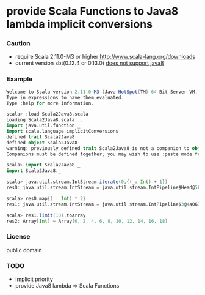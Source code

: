 # provide Scala Functions to Java8 lambda implicit conversions

### Caution

* require Scala 2.11.0-M3 or higher <http://www.scala-lang.org/downloads>
* current version sbt(0.12.4 or 0.13.0) [does not support java8](https://github.com/sbt/sbt/issues/842)

### Example

```scala
Welcome to Scala version 2.11.0-M3 (Java HotSpot(TM) 64-Bit Server VM, Java 1.8.0-ea).
Type in expressions to have them evaluated.
Type :help for more information.

scala> :load Scala2Java8.scala
Loading Scala2Java8.scala...
import java.util.function._
import scala.language.implicitConversions
defined trait Scala2Java8
defined object Scala2Java8
warning: previously defined trait Scala2Java8 is not a companion to object Scala2Java8.
Companions must be defined together; you may wish to use :paste mode for this.

scala> import Scala2Java8._
import Scala2Java8._

scala> java.util.stream.IntStream.iterate(0,{(_: Int) + 1})
res0: java.util.stream.IntStream = java.util.stream.IntPipeline$Head@5b080f3a

scala> res0.map{(_: Int) * 2}
res1: java.util.stream.IntStream = java.util.stream.IntPipeline$3@4a067c25

scala> res1.limit(10).toArray
res2: Array[Int] = Array(0, 2, 4, 6, 8, 10, 12, 14, 16, 18)
```

### License
public domain

### TODO
* implicit priority
* provide Java8 lambda => Scala Functions

